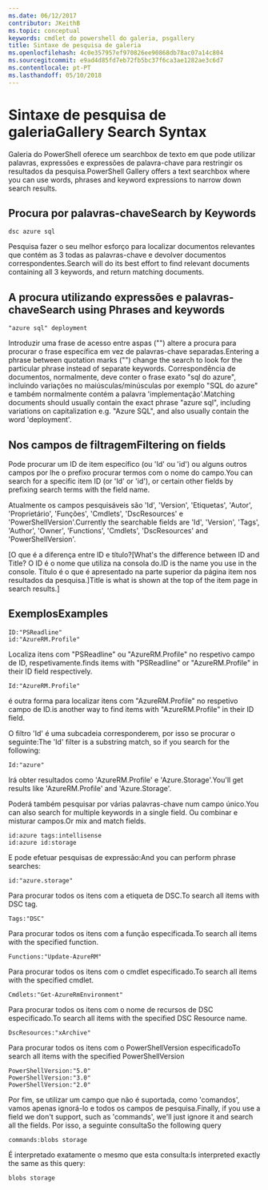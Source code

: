 ```yaml
---
ms.date: 06/12/2017
contributor: JKeithB
ms.topic: conceptual
keywords: cmdlet do powershell do galeria, psgallery
title: Sintaxe de pesquisa de galeria
ms.openlocfilehash: 4c0e357957ef970826ee90868db78ac07a14c804
ms.sourcegitcommit: e9ad4d85fd7eb72fb5bc37f6ca3ae1282ae3c6d7
ms.contentlocale: pt-PT
ms.lasthandoff: 05/10/2018
---
```

# <a name="gallery-search-syntax"></a><span data-ttu-id="86420-103">Sintaxe de pesquisa de galeria</span><span class="sxs-lookup"><span data-stu-id="86420-103">Gallery Search Syntax</span></span>

<span data-ttu-id="86420-104">Galeria do PowerShell oferece um searchbox de texto em que pode utilizar palavras, expressões e expressões de palavra-chave para restringir os resultados da pesquisa.</span><span class="sxs-lookup"><span data-stu-id="86420-104">PowerShell Gallery offers a text searchbox where you can use words, phrases and keyword expressions to narrow down search results.</span></span>

## <a name="search-by-keywords"></a><span data-ttu-id="86420-105">Procura por palavras-chave</span><span class="sxs-lookup"><span data-stu-id="86420-105">Search by Keywords</span></span>

    dsc azure sql

<span data-ttu-id="86420-106">Pesquisa fazer o seu melhor esforço para localizar documentos relevantes que contém as 3 todas as palavras-chave e devolver documentos correspondentes.</span><span class="sxs-lookup"><span data-stu-id="86420-106">Search will do its best effort to find relevant documents containing all 3 keywords, and return matching documents.</span></span>

## <a name="search-using-phrases-and-keywords"></a><span data-ttu-id="86420-107">A procura utilizando expressões e palavras-chave</span><span class="sxs-lookup"><span data-stu-id="86420-107">Search using Phrases and keywords</span></span>

    "azure sql" deployment

<span data-ttu-id="86420-108">Introduzir uma frase de acesso entre aspas ("") altere a procura para procurar o frase específica em vez de palavras-chave separadas.</span><span class="sxs-lookup"><span data-stu-id="86420-108">Entering a phrase between quotation marks ("") change the search to look for the particular phrase instead of separate keywords.</span></span>
<span data-ttu-id="86420-109">Correspondência de documentos, normalmente, deve conter o frase exato "sql do azure", incluindo variações no maiúsculas/minúsculas por exemplo "SQL do azure" e também normalmente contém a palavra 'implementação'.</span><span class="sxs-lookup"><span data-stu-id="86420-109">Matching documents should usually contain the exact phrase "azure sql", including variations on capitalization e.g. "Azure SQL", and also usually contain the word 'deployment'.</span></span>

## <a name="filtering-on-fields"></a><span data-ttu-id="86420-110">Nos campos de filtragem</span><span class="sxs-lookup"><span data-stu-id="86420-110">Filtering on fields</span></span>

<span data-ttu-id="86420-111">Pode procurar um ID de item específico (ou 'Id' ou 'id') ou alguns outros campos por lhe o prefixo procurar termos com o nome do campo.</span><span class="sxs-lookup"><span data-stu-id="86420-111">You can search for a specific item ID (or 'Id' or 'id'), or certain other fields by prefixing search terms with the field name.</span></span>

<span data-ttu-id="86420-112">Atualmente os campos pesquisáveis são 'Id', 'Version', 'Etiquetas', 'Autor', 'Proprietário', 'Funções', 'Cmdlets', 'DscResources' e 'PowerShellVersion'.</span><span class="sxs-lookup"><span data-stu-id="86420-112">Currently the searchable fields are 'Id', 'Version', 'Tags', 'Author', 'Owner', 'Functions', 'Cmdlets', 'DscResources' and 'PowerShellVersion'.</span></span>

<span data-ttu-id="86420-113">[O que é a diferença entre ID e título?</span><span class="sxs-lookup"><span data-stu-id="86420-113">[What's the difference between ID and Title?</span></span> <span data-ttu-id="86420-114">O ID é o nome que utiliza na consola do.</span><span class="sxs-lookup"><span data-stu-id="86420-114">ID is the name you use in the console.</span></span> <span data-ttu-id="86420-115">Título é o que é apresentado na parte superior da página item nos resultados da pesquisa.]</span><span class="sxs-lookup"><span data-stu-id="86420-115">Title is what is shown at the top of the item page in search results.]</span></span>

## <a name="examples"></a><span data-ttu-id="86420-116">Exemplos</span><span class="sxs-lookup"><span data-stu-id="86420-116">Examples</span></span>

    ID:"PSReadline"
    id:"AzureRM.Profile"

<span data-ttu-id="86420-117">Localiza itens com "PSReadline" ou "AzureRM.Profile" no respetivo campo de ID, respetivamente.</span><span class="sxs-lookup"><span data-stu-id="86420-117">finds items with "PSReadline" or "AzureRM.Profile" in their ID field respectively.</span></span>

    Id:"AzureRM.Profile"

<span data-ttu-id="86420-118">é outra forma para localizar itens com "AzureRM.Profile" no respetivo campo de ID.</span><span class="sxs-lookup"><span data-stu-id="86420-118">is another way to find items with "AzureRM.Profile" in their ID field.</span></span>

<span data-ttu-id="86420-119">O filtro 'Id' é uma subcadeia corresponderem, por isso se procurar o seguinte:</span><span class="sxs-lookup"><span data-stu-id="86420-119">The 'Id' filter is a substring match, so if you search for the following:</span></span>

    Id:"azure"

<span data-ttu-id="86420-120">Irá obter resultados como 'AzureRM.Profile' e 'Azure.Storage'.</span><span class="sxs-lookup"><span data-stu-id="86420-120">You'll get results like 'AzureRM.Profile' and 'Azure.Storage'.</span></span>

<span data-ttu-id="86420-121">Poderá também pesquisar por várias palavras-chave num campo único.</span><span class="sxs-lookup"><span data-stu-id="86420-121">You can also search for multiple keywords in a single field.</span></span> <span data-ttu-id="86420-122">Ou combinar e misturar campos.</span><span class="sxs-lookup"><span data-stu-id="86420-122">Or mix and match fields.</span></span>

    id:azure tags:intellisense
    id:azure id:storage

<span data-ttu-id="86420-123">E pode efetuar pesquisas de expressão:</span><span class="sxs-lookup"><span data-stu-id="86420-123">And you can perform phrase searches:</span></span>

    id:"azure.storage"


<span data-ttu-id="86420-124">Para procurar todos os itens com a etiqueta de DSC.</span><span class="sxs-lookup"><span data-stu-id="86420-124">To search all items with DSC tag.</span></span>

    Tags:"DSC"

<span data-ttu-id="86420-125">Para procurar todos os itens com a função especificada.</span><span class="sxs-lookup"><span data-stu-id="86420-125">To search all items with the specified function.</span></span>

    Functions:"Update-AzureRM"

<span data-ttu-id="86420-126">Para procurar todos os itens com o cmdlet especificado.</span><span class="sxs-lookup"><span data-stu-id="86420-126">To search all items with the specified cmdlet.</span></span>

    Cmdlets:"Get-AzureRmEnvironment"

<span data-ttu-id="86420-127">Para procurar todos os itens com o nome de recursos de DSC especificado.</span><span class="sxs-lookup"><span data-stu-id="86420-127">To search all items with the specified DSC Resource name.</span></span>

    DscResources:"xArchive"

<span data-ttu-id="86420-128">Para procurar todos os itens com o PowerShellVersion especificado</span><span class="sxs-lookup"><span data-stu-id="86420-128">To search all items with the specified PowerShellVersion</span></span>

    PowerShellVersion:"5.0"
    PowerShellVersion:"3.0"
    PowerShellVersion:"2.0"


<span data-ttu-id="86420-129">Por fim, se utilizar um campo que não é suportada, como 'comandos', vamos apenas ignorá-lo e todos os campos de pesquisa.</span><span class="sxs-lookup"><span data-stu-id="86420-129">Finally, if you use a field we don't support, such as 'commands', we'll just ignore it and search all the fields.</span></span> <span data-ttu-id="86420-130">Por isso, a seguinte consulta</span><span class="sxs-lookup"><span data-stu-id="86420-130">So the following query</span></span>

    commands:blobs storage

<span data-ttu-id="86420-131">É interpretado exatamente o mesmo que esta consulta:</span><span class="sxs-lookup"><span data-stu-id="86420-131">Is interpreted exactly the same as this query:</span></span>

    blobs storage